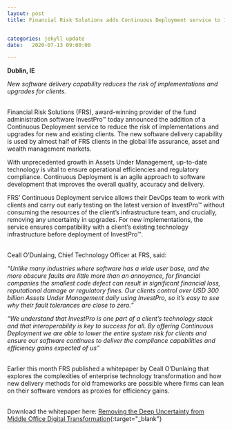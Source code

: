 ```yaml
---
layout: post
title: Financial Risk Solutions adds Continuous Deployment service to InvestPro™ 


categories: jekyll update
date:   2020-07-13 09:00:00

---
```


**Dublin, IE**

*New software delivery capability reduces the risk of implementations and upgrades for clients.*

<br>
Financial Risk Solutions (FRS), award-winning provider of the fund administration software InvestPro™ today announced the addition of a Continuous Deployment service to reduce the risk of implementations and upgrades for new and existing clients. The new software delivery capability is used by almost half of FRS clients in the global life assurance, asset and wealth management markets.
<br>

With unprecedented growth in Assets Under Management, up-to-date technology is vital to ensure operational efficiencies and regulatory compliance. Continuous Deployment is an agile approach to software development that improves the overall quality, accuracy and delivery.
<br>

FRS’ Continuous Deployment service allows their DevOps team to work with clients and carry out early testing on the latest version of InvestPro™ without consuming the resources of the client’s infrastructure team, and crucially, removing any uncertainty in upgrades. For new implementations, the service ensures compatibility with a client’s existing technology infrastructure before deployment of InvestPro™.
<br>
<br>

Ceall O’Dunlaing, Chief Technology Officer at FRS, said:
<br>

*“Unlike many industries where software has a wide user base, and the more obscure faults are little more than an annoyance, for financial companies the smallest code defect can result in significant financial loss, reputational damage or regulatory fines. Our clients control over USD 300 billion Assets Under Management daily using InvestPro, so it’s easy to see why their fault tolerances are close to zero.”*
<br>

*“We understand that InvestPro is one part of a client’s technology stack and that interoperability is key to success for all. By offering Continuous Deployment we are able to lower the entire system risk for clients and ensure our software continues to deliver the compliance capabilities and efficiency gains expected of us”*
<br>
<br>


Earlier this month FRS published a whitepaper by Ceall O’Dunlaing that explores the complexities of enterprise technology transformation and how new delivery methods for old frameworks are possible where firms can lean on their software vendors as proxies for efficiency gains.
<br>
<br>

Download the whitepaper here: [Removing the Deep Uncertainty from Middle Office Digital Transformation](https://frsltd.com/Resources/FRS-DigitalTransformation.pdf){:target="_blank"}
<br>
<br>